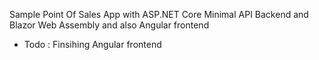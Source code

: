 Sample Point Of Sales App with ASP.NET Core Minimal API Backend and Blazor Web Assembly and also Angular frontend

- Todo : Finsihing Angular frontend

